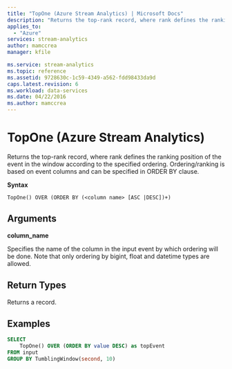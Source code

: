 ```yaml
---
title: "TopOne (Azure Stream Analytics) | Microsoft Docs"
description: "Returns the top-rank record, where rank defines the ranking position of the event in the window according to the specified ordering."
applies_to: 
  - "Azure"
services: stream-analytics
author: mamccrea
manager: kfile

ms.service: stream-analytics
ms.topic: reference
ms.assetid: 9728630c-1c59-4349-a562-fdd98433da9d
caps.latest.revision: 6
ms.workload: data-services
ms.date: 04/22/2016
ms.author: mamccrea
---
```

# TopOne (Azure Stream Analytics)
  Returns the top-rank record, where rank defines the ranking position of the event in the window according to the specified ordering. Ordering/ranking is based on event columns and can be specified in ORDER BY clause.  
  
 **Syntax**  
  
```  
TopOne() OVER (ORDER BY (<column name> [ASC |DESC])+)  
```  
  
## Arguments  
 **column_name**  
  
 Specifies the name of the column in the input event by which ordering will be done. Note that only ordering by bigint, float and datetime types are allowed.  
  
## Return Types  
 Returns a record.  
  
## Examples  
  
```SQL  
SELECT   
    TopOne() OVER (ORDER BY value DESC) as topEvent  
FROM input  
GROUP BY TumblingWindow(second, 10)  
  
```  
  
  
